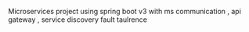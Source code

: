 Microservices project using spring boot v3 with ms communication , api gateway , service discovery fault taulrence 
